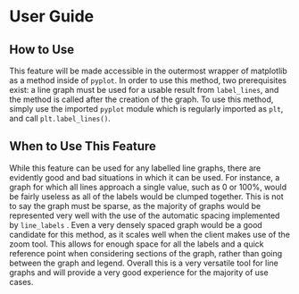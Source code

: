 # User Guide

## How to Use
This feature will be made accessible in the outermost wrapper of matplotlib as a method inside of `pyplot`. In order to use this method, two prerequisites exist: a line graph must be used for a usable result from `label_lines`, and the method is called after the creation of the graph. To use this method, simply use the imported `pyplot` module which is regularly imported as `plt`, and call `plt.label_lines()`.  

## When to Use This Feature
While this feature can be used for any labelled line graphs, there are evidently good and bad situations in which it can be used. For instance, a graph for which all lines approach a single value, such as 0 or 100%, would be fairly useless as all of the labels would be clumped together. This is not to say the graph must be sparse, as the majority of graphs would be represented very well with the use of the automatic spacing implemented by `line_labels` . Even a very densely spaced graph would be a good candidate for this method, as it scales well when the client makes use of the zoom tool. This allows for enough space for all the labels and a quick reference point when considering sections of the graph, rather than going between the graph and legend. Overall this is a very versatile tool for line graphs and will provide a very good experience for the majority of use cases.
